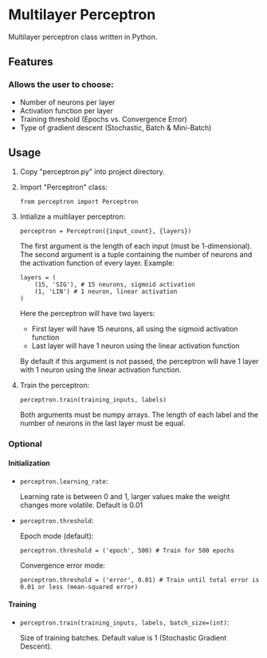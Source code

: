 # Multilayer Perceptron
Multilayer perceptron class written in Python.

## Features

### Allows the user to choose:
* Number of neurons per layer
* Activation function per layer
* Training threshold (Epochs vs. Convergence Error)
* Type of gradient descent (Stochastic, Batch & Mini-Batch)

## Usage
1.  Copy "perceptron.py" into project directory.
2.  Import "Perceptron" class:
    ```
    from perceptron import Perceptron
    ```
3.  Intialize a multilayer perceptron:
    ```
    perceptron = Perceptron({input_count}, {layers})
    ```
    The first argument is the length of each input (must be 1-dimensional). The second argument is a tuple containing the number of neurons and the activation function of every layer. Example:
    ```    
    layers = (
        (15, 'SIG'), # 15 neurons, sigmoid activation
        (1, 'LIN') # 1 neuron, linear activation
    )
    ```
    Here the perceptron will have two layers:
    * First layer will have 15 neurons, all using the sigmoid activation function
    * Last layer will have 1 neuron using the linear activation function
    
    By default if this argument is not passed, the perceptron will have 1 layer with 1 neuron using the linear activation function.
    
 4. Train the perceptron:
    ```
    perceptron.train(training_inputs, labels)
    ```
    Both arguments must be numpy arrays. The length of each label and the number of neurons in the last layer must be equal.
    
### Optional
#### Initialization
* ```perceptron.learning_rate```:

    Learning rate is between 0 and 1, larger values make the weight changes more volatile. Default is 0.01
* ```perceptron.threshold```:

    Epoch mode (default):
    ```
    perceptron.threshold = ('epoch', 500) # Train for 500 epochs
    ```
    Convergence error mode:
    ```
    perceptron.threshold = ('error', 0.01) # Train until total error is 0.01 or less (mean-squared error)
    ```
#### Training
* ```perceptron.train(training_inputs, labels, batch_size=(int)```:

    Size of training batches. Default value is 1 (Stochastic Gradient Descent).
